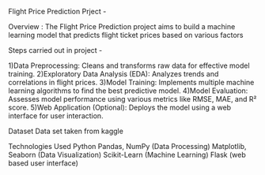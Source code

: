 Flight Price Prediction Prject -

Overview :
The Flight Price Prediction project aims to build a machine learning model that predicts flight ticket prices based on various factors

Steps carried out in project -

1)Data Preprocessing: Cleans and transforms raw data for effective model training.
2)Exploratory Data Analysis (EDA): Analyzes trends and correlations in flight prices.
3)Model Training: Implements multiple machine learning algorithms to find the best predictive model.
4)Model Evaluation: Assesses model performance using various metrics like RMSE, MAE, and R² score.
5)Web Application (Optional): Deploys the model using a web interface for user interaction.

Dataset
Data set taken from kaggle 

Technologies Used
Python
Pandas, NumPy (Data Processing)
Matplotlib, Seaborn (Data Visualization)
Scikit-Learn (Machine Learning)
Flask (web based user interface)

